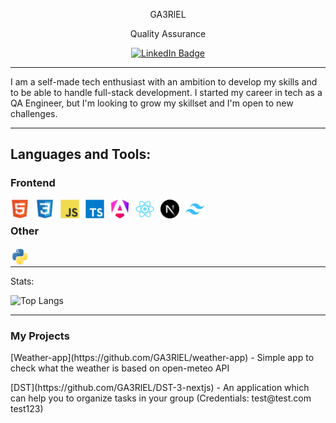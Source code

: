 <p align="center">
GA3RlEL
</p>
<p align="center">
Quality Assurance        
</p>
<p align="center">
  <a href="https://www.linkedin.com/in/gabriel-kruszka">
    <img src="https://img.shields.io/badge/LinkedIn-blue?style=for-the-badge&logo=linkedin&logoColor=white" alt="LinkedIn Badge"/>
  </a>
</p>

---

I am a self-made tech enthusiast with an ambition
to develop my skills and to be able to handle full-stack development. I started my career in tech as
a QA Engineer, but I'm looking to grow my skillset
and I'm open to new challenges.

---

## Languages and Tools:

### Frontend

<img align="left" alt="HTML" width="30px" style="padding-right:10px;" src="https://github.com/devicons/devicon/blob/master/icons/html5/html5-original.svg" />
<img align="left" alt="CSS" width="30px" style="padding-right:10px;" src="https://github.com/devicons/devicon/blob/master/icons/css3/css3-original.svg" />
<img align="left" alt="JavaScript" width="30px" style="padding-right:10px;" src="https://github.com/devicons/devicon/blob/master/icons/javascript/javascript-original.svg" />
<img align="left" alt="TypeScript" width="30px" style="padding-right:10px;" src="https://github.com/devicons/devicon/blob/master/icons/typescript/typescript-original.svg" />
<img align="left" alt="Angular" width="30px" style="padding-right:10px;" src="https://github.com/devicons/devicon/blob/master/icons/angular/angular-original.svg" />
<img align="left" alt="React" width="30px" style="padding-right:10px;" src="https://github.com/devicons/devicon/blob/master/icons/react/react-original.svg" />
<img align="left" alt="NextJs" width="30px" style="padding-right:10px;" src="https://github.com/devicons/devicon/blob/master/icons/nextjs/nextjs-original.svg" />
<img align="left" alt="TailwindCSS" width="30px" style="padding-right:10px;" src="https://github.com/devicons/devicon/blob/master/icons/tailwindcss/tailwindcss-original.svg" />
<br />

### Other
<img align="left" alt="Python" width="30px" style="padding-right:10px;" src="https://github.com/devicons/devicon/blob/master/icons/python/python-original.svg" />

<br/>

---

Stats:

![Top Langs](https://github-readme-stats.vercel.app/api/top-langs/?username=GA3RlEL&theme=darcula&count-private=true&layout=compact)

---

### My Projects
<p>[Weather-app](https://github.com/GA3RlEL/weather-app) - Simple app to check what the weather is based on open-meteo API</p>
<p>[DST](https://github.com/GA3RlEL/DST-3-nextjs) - An application which can help you to organize tasks in your group (Credentials: test@test.com test123)</p>
          
                     
          
